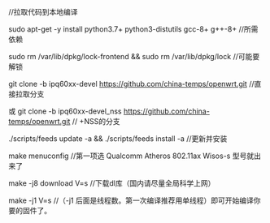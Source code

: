 //拉取代码到本地编译

sudo apt-get -y install python3.7+ python3-distutils gcc-8+ g++-8+ //所需依赖

sudo rm /var/lib/dpkg/lock-frontend && sudo rm /var/lib/dpkg/lock  //可能要解锁

git clone -b ipq60xx-devel https://github.com/china-temps/openwrt.git  //直接拉取分支

或 git clone -b ipq60xx-devel_nss https://github.com/china-temps/openwrt.git  // +NSS的分支

./scripts/feeds update -a && ./scripts/feeds install -a    //更新并安装

make menuconfig   //第一项选 Qualcomm Atheros 802.11ax Wisos-s 型号就出来了

make -j8 download V=s   //下载dl库（国内请尽量全局科学上网）

make -j1 V=s         //（-j1 后面是线程数。第一次编译推荐用单线程）即可开始编译你要的固件了。
